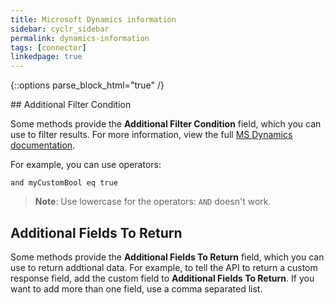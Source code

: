 ```yaml
---
title: Microsoft Dynamics information
sidebar: cyclr_sidebar
permalink: dynamics-information
tags: [connector]
linkedpage: true
---
```

{::options parse_block_html="true" /}
<section class="card">
## Additional Filter Condition

Some methods provide the **Additional Filter Condition** field, which you can use to filter results. For more information, view the full [MS Dynamics documentation](https://docs.microsoft.com/en-us/powerapps/developer/common-data-service/webapi/query-data-web-api#filter-results). 

For example, you can use operators:

`and myCustomBool eq true`

> **Note**: Use lowercase for the operators: `AND` doesn't work.

</section>
<section class="card">

## Additional Fields To Return

Some methods provide the **Additional Fields To Return** field, which you can use to return addtional data. For example, to tell the API to return a custom response field, add the custom field to **Additional Fields To Return**. If you want to add more than one field, use a comma separated list.

</section>
